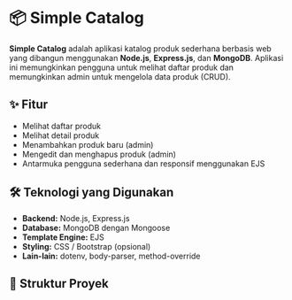 # 📦 Simple Catalog

**Simple Catalog** adalah aplikasi katalog produk sederhana berbasis web yang dibangun menggunakan **Node.js**, **Express.js**, dan **MongoDB**. Aplikasi ini memungkinkan pengguna untuk melihat daftar produk dan memungkinkan admin untuk mengelola data produk (CRUD).

## ✨ Fitur

- Melihat daftar produk
- Melihat detail produk
- Menambahkan produk baru (admin)
- Mengedit dan menghapus produk (admin)
- Antarmuka pengguna sederhana dan responsif menggunakan EJS

## 🛠️ Teknologi yang Digunakan

- **Backend:** Node.js, Express.js
- **Database:** MongoDB dengan Mongoose
- **Template Engine:** EJS
- **Styling:** CSS / Bootstrap (opsional)
- **Lain-lain:** dotenv, body-parser, method-override

## 📁 Struktur Proyek

